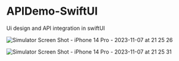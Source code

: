 # APIDemo-SwiftUI
Ui design and API integration in swiftUI

![Simulator Screen Shot - iPhone 14 Pro - 2023-11-07 at 21 25 26](https://github.com/lovekes/APIDemo-SwiftUI/assets/16045428/5a6fec12-e3ba-4a2a-89c8-339817969bcf)

![Simulator Screen Shot - iPhone 14 Pro - 2023-11-07 at 21 25 31](https://github.com/lovekes/APIDemo-SwiftUI/assets/16045428/ae27b70d-7f85-466a-a2c0-58aa869c7331)

